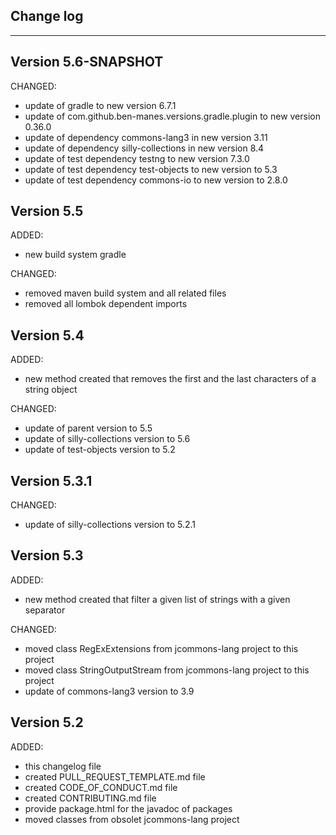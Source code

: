 ## Change log
----------------------

Version 5.6-SNAPSHOT
-------------

CHANGED:

- update of gradle to new version 6.7.1
- update of com.github.ben-manes.versions.gradle.plugin to new version 0.36.0
- update of dependency commons-lang3 in new version 3.11
- update of dependency silly-collections in new version 8.4
- update of test dependency testng to new version 7.3.0
- update of test dependency test-objects to new version to 5.3
- update of test dependency commons-io to new version to 2.8.0

Version 5.5
-------------

ADDED:
 
- new build system gradle

CHANGED:

- removed maven build system and all related files
- removed all lombok dependent imports

Version 5.4
-------------

ADDED:
 
- new method created that removes the first and the last characters of a string object

CHANGED:

- update of parent version to 5.5
- update of silly-collections version to 5.6
- update of test-objects version to 5.2

Version 5.3.1
-------------

CHANGED:

- update of silly-collections version to 5.2.1

Version 5.3
-------------

ADDED:
 
- new method created that filter a given list of strings with a given separator

CHANGED:

- moved class RegExExtensions from jcommons-lang project to this project
- moved class StringOutputStream from jcommons-lang project to this project
- update of commons-lang3 version to 3.9

Version 5.2
-------------

ADDED:
 
- this changelog file
- created PULL_REQUEST_TEMPLATE.md file
- created CODE_OF_CONDUCT.md file
- created CONTRIBUTING.md file
- provide package.html for the javadoc of packages
- moved classes from obsolet jcommons-lang project


